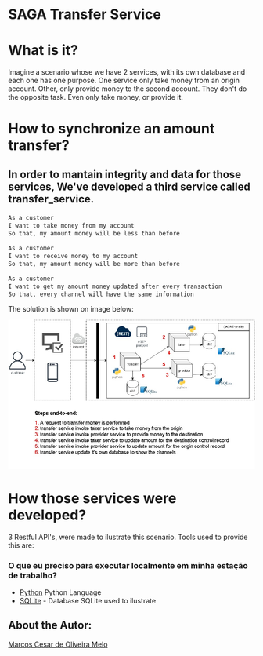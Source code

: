 # SAGA Transfer Service

# What is it?
Imagine a scenario whose we have 2 services, with its own database and each one has one purpose. 
One service only take money from an origin account. Other, only provide money to the second account.
They don't do the opposite task. Even only take money, or provide it.

# How to synchronize an amount transfer?
## In order to mantain integrity and data for those services, We've developed a third service called transfer_service.
```
As a customer
I want to take money from my account
So that, my amount money will be less than before
```
```
As a customer
I want to receive money to my account
So that, my amount money will be more than before
```
```
As a customer
I want to get my amount money updated after every transaction
So that, every channel will have the same information
```
The solution is shown on image below:

<img src="https://github.com/marcoscesarmelo/saga/blob/main/images/saga-transfer.jpg"/>

# How those services were developed?
3 Restful API's, were made to ilustrate this scenario. Tools used to provide this are: 

### O que eu preciso para executar localmente em minha estação de trabalho?
* [Python](https://www.python.org) Python Language
* [SQLite](https://www.sqlite.org) - Database SQLite used to ilustrate


## About the Autor:
[Marcos Cesar de Oliveira Melo](https://www.linkedin.com/in/marcoscesarmelo/)

